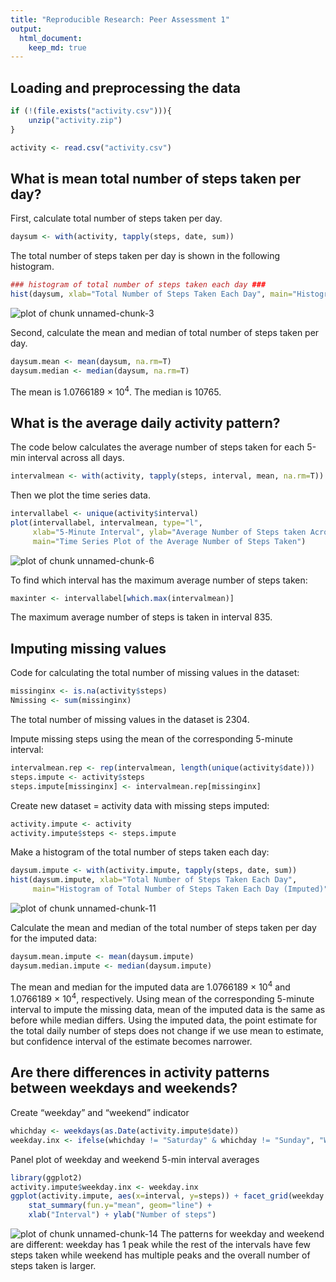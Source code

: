 ```yaml
---
title: "Reproducible Research: Peer Assessment 1"
output: 
  html_document:
    keep_md: true
---
```



## Loading and preprocessing the data

```r
if (!(file.exists("activity.csv"))){
    unzip("activity.zip")
}

activity <- read.csv("activity.csv")
```

## What is mean total number of steps taken per day?

First, calculate total number of steps taken per day. 

```r
daysum <- with(activity, tapply(steps, date, sum))
```

The total number of steps taken per day is shown in the following histogram.

```r
### histogram of total number of steps taken each day ###
hist(daysum, xlab="Total Number of Steps Taken Each Day", main="Histogram of Total Number of Steps Taken Each Day")
```

![plot of chunk unnamed-chunk-3](figure/unnamed-chunk-3-1.png) 

Second, calculate the mean and median of total number of steps taken per day.

```r
daysum.mean <- mean(daysum, na.rm=T)
daysum.median <- median(daysum, na.rm=T)
```
The mean is 1.0766189 &times; 10<sup>4</sup>.  The median is 10765.

## What is the average daily activity pattern?
The code below calculates the average number of steps taken for each 5-min interval across all days.

```r
intervalmean <- with(activity, tapply(steps, interval, mean, na.rm=T))
```

Then we plot the time series data.

```r
intervallabel <- unique(activity$interval)
plot(intervallabel, intervalmean, type="l", 
     xlab="5-Minute Interval", ylab="Average Number of Steps taken Across All Days", 
     main="Time Series Plot of the Average Number of Steps Taken")
```

![plot of chunk unnamed-chunk-6](figure/unnamed-chunk-6-1.png) 

To find which interval has the maximum average number of steps taken:

```r
maxinter <- intervallabel[which.max(intervalmean)]
```
The maximum average number of steps is taken in interval 835.

## Imputing missing values

Code for calculating the total number of missing values in the dataset:

```r
missinginx <- is.na(activity$steps)
Nmissing <- sum(missinginx)
```
The total number of missing values in the dataset is 2304.

Impute missing steps using the mean of the corresponding 5-minute interval:

```r
intervalmean.rep <- rep(intervalmean, length(unique(activity$date)))
steps.impute <- activity$steps
steps.impute[missinginx] <- intervalmean.rep[missinginx]
```

Create new dataset = activity data with missing steps imputed:

```r
activity.impute <- activity
activity.impute$steps <- steps.impute
```

Make a histogram of the total number of steps taken each day:

```r
daysum.impute <- with(activity.impute, tapply(steps, date, sum))
hist(daysum.impute, xlab="Total Number of Steps Taken Each Day", 
     main="Histogram of Total Number of Steps Taken Each Day (Imputed)")
```

![plot of chunk unnamed-chunk-11](figure/unnamed-chunk-11-1.png) 

Calculate the mean and median of the total number of steps taken per day for the imputed data:

```r
daysum.mean.impute <- mean(daysum.impute)
daysum.median.impute <- median(daysum.impute)
```
The mean and median for the imputed data are 1.0766189 &times; 10<sup>4</sup> and 1.0766189 &times; 10<sup>4</sup>, respectively.  Using mean of the corresponding 5-minute interval to impute the missing data, mean of the imputed data is the same as before while median differs.  Using the imputed data, the point estimate for the total daily number of steps does not change if we use mean to estimate, but confidence interval of the estimate becomes narrower.


## Are there differences in activity patterns between weekdays and weekends?

Create “weekday” and “weekend” indicator 

```r
whichday <- weekdays(as.Date(activity.impute$date))
weekday.inx <- ifelse(whichday != "Saturday" & whichday != "Sunday", "Weekday", "Weekend")
```

Panel plot of weekday and weekend 5-min interval averages 

```r
library(ggplot2)
activity.impute$weekday.inx <- weekday.inx
ggplot(activity.impute, aes(x=interval, y=steps)) + facet_grid(weekday.inx ~ ., scales="free_y") + 
    stat_summary(fun.y="mean", geom="line") + 
    xlab("Interval") + ylab("Number of steps")
```

![plot of chunk unnamed-chunk-14](figure/unnamed-chunk-14-1.png) 
The patterns for weekday and weekend are different: weekday has 1 peak while the rest of the intervals have few steps taken while weekend has multiple peaks and the overall number of steps taken is larger.

